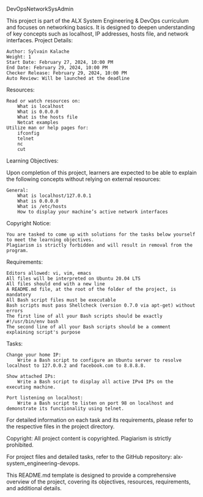 DevOpsNetworkSysAdmin

This project is part of the ALX System Engineering & DevOps curriculum and focuses on networking basics. It is designed to deepen understanding of key concepts such as localhost, IP addresses, hosts file, and network interfaces.
Project Details:

    Author: Sylvain Kalache
    Weight: 1
    Start Date: February 27, 2024, 10:00 PM
    End Date: February 29, 2024, 10:00 PM
    Checker Release: February 29, 2024, 10:00 PM
    Auto Review: Will be launched at the deadline

Resources:

    Read or watch resources on:
        What is localhost
        What is 0.0.0.0
        What is the hosts file
        Netcat examples
    Utilize man or help pages for:
        ifconfig
        telnet
        nc
        cut

Learning Objectives:

Upon completion of this project, learners are expected to be able to explain the following concepts without relying on external resources:

    General:
        What is localhost/127.0.0.1
        What is 0.0.0.0
        What is /etc/hosts
        How to display your machine’s active network interfaces

Copyright Notice:

    You are tasked to come up with solutions for the tasks below yourself to meet the learning objectives.
    Plagiarism is strictly forbidden and will result in removal from the program.

Requirements:

    Editors allowed: vi, vim, emacs
    All files will be interpreted on Ubuntu 20.04 LTS
    All files should end with a new line
    A README.md file, at the root of the folder of the project, is mandatory
    All Bash script files must be executable
    Bash scripts must pass Shellcheck (version 0.7.0 via apt-get) without errors
    The first line of all your Bash scripts should be exactly #!/usr/bin/env bash
    The second line of all your Bash scripts should be a comment explaining script's purpose

Tasks:

    Change your home IP:
        Write a Bash script to configure an Ubuntu server to resolve localhost to 127.0.0.2 and facebook.com to 8.8.8.8.

    Show attached IPs:
        Write a Bash script to display all active IPv4 IPs on the executing machine.

    Port listening on localhost:
        Write a Bash script to listen on port 98 on localhost and demonstrate its functionality using telnet.

For detailed information on each task and its requirements, please refer to the respective files in the project directory.

Copyright: All project content is copyrighted. Plagiarism is strictly prohibited.

For project files and detailed tasks, refer to the GitHub repository: alx-system_engineering-devops.

This README.md template is designed to provide a comprehensive overview of the project, covering its objectives, resources, requirements, and additional details.
